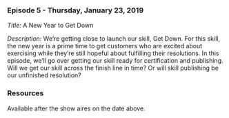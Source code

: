 ### Episode 5 - Thursday, January 23, 2019

*Title:* A New Year to Get Down

*Description:* We’re getting close to launch our skill, Get Down. For this skill, the new year is a prime time to get customers who are excited about exercising while they’re still hopeful about fulfilling their resolutions. In this episode, we’ll go over getting our skill ready for certification and publishing. Will we get our skill across the finish line in time? Or will skill publishing be our unfinished resolution?

### Resources
Available after the show aires on the date above.